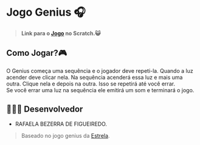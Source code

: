 # Jogo Genius 🎧

> **Link para o [Jogo](https://scratch.mit.edu/projects/516115693) no Scratch.😺** 

## Como Jogar?🎮

O Genius começa uma sequência e o jogador deve repeti-la. Quando a luz acender deve clicar nela. Na sequência acenderá essa luz e mais uma outra. Clique nela e depois na outra. Isso se repetirá até você errar. <br>
Se você errar uma luz na sequência ele emitirá um som e terminará o jogo.

## 👩🏻‍💻 Desenvolvedor

- RAFAELA BEZERRA DE FIGUEIREDO.

> Baseado no jogo genius da [Estrela](https://www.estrela.com.br/).
